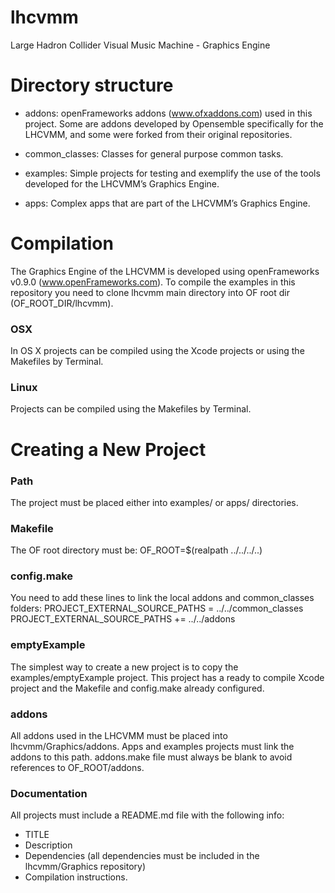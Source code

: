 # lhcvmm
Large Hadron Collider Visual Music Machine - Graphics Engine

# Directory structure

* addons: openFrameworks addons (www.ofxaddons.com) used in this project. Some are addons developed by Opensemble specifically for the LHCVMM, and some were forked from their original repositories.

* common_classes: Classes for general purpose common tasks.

* examples: Simple projects for testing and exemplify the use of the tools developed for the LHCVMM’s Graphics Engine.

* apps: Complex apps that are part of the LHCVMM’s Graphics Engine.

# Compilation

The Graphics Engine of the LHCVMM is developed using openFrameworks v0.9.0 (www.openFrameworks.com). To compile the examples in this repository you need to clone lhcvmm main directory into OF root dir (OF_ROOT_DIR/lhcvmm).

### OSX
In OS X projects can be compiled using the Xcode projects or using the Makefiles by Terminal.

### Linux
Projects can be compiled using the Makefiles by Terminal.

# Creating a New Project
### Path
The project must be placed either into examples/ or apps/ directories.

### Makefile
The OF root directory must be: OF_ROOT=$(realpath ../../../..)

### config.make
You need to add these lines to link the local addons and common_classes folders:
PROJECT_EXTERNAL_SOURCE_PATHS = ../../common_classes
PROJECT_EXTERNAL_SOURCE_PATHS += ../../addons

### emptyExample
The simplest way to create a new project is to copy the examples/emptyExample project. This project has a ready to compile Xcode project and the Makefile and config.make already configured.

### addons
All addons used in the LHCVMM must be placed into lhcvmm/Graphics/addons. Apps and examples projects must link the addons to this path.
addons.make file must always be blank to avoid references to OF_ROOT/addons.

### Documentation
All projects must include a README.md file with the following info:
* TITLE
* Description
* Dependencies (all dependencies must be included in the lhcvmm/Graphics repository)
* Compilation instructions.

